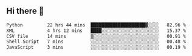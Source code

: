 ## Hi there 👋

<!--
**alihaqberdi/alihaqberdi** is a ✨ _special_ ✨ repository because its `README.md` (this file) appears on your GitHub profile.

Here are some ideas to get you started:

- 🔭 I’m currently working on ...
- 🌱 I’m currently learning ...
- 👯 I’m looking to collaborate on ...
- 🤔 I’m looking for help with ...
- 💬 Ask me about ...
- 📫 How to reach me: ...
- 😄 Pronouns: ...
- ⚡ Fun fact: ...
-->

<!--START_SECTION:waka-->

```txt
Python         22 hrs 44 mins  ████████████████████▓░░░░   82.96 %
XML            4 hrs 12 mins   ████░░░░░░░░░░░░░░░░░░░░░   15.37 %
CSV file       14 mins         ▒░░░░░░░░░░░░░░░░░░░░░░░░   00.91 %
Shell Script   7 mins          ░░░░░░░░░░░░░░░░░░░░░░░░░   00.48 %
JavaScript     3 mins          ░░░░░░░░░░░░░░░░░░░░░░░░░   00.19 %
```

<!--END_SECTION:waka-->
